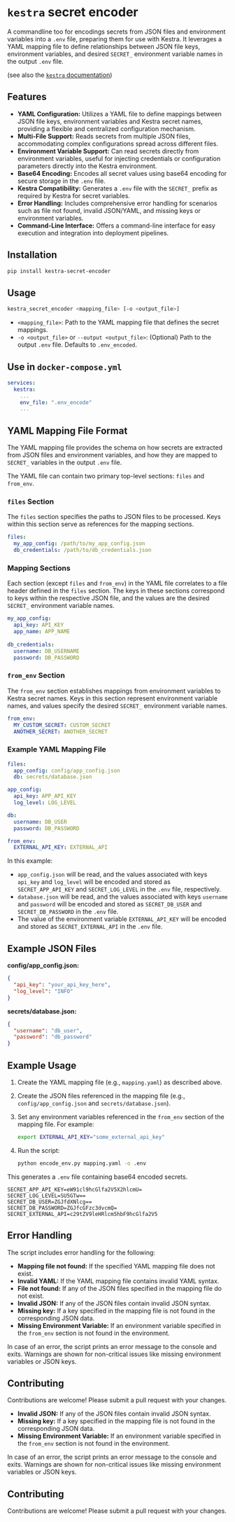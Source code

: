 # `kestra` secret encoder

A commandline too for encodings secrets from JSON files and environment variables into a `.env` file, preparing them for use with Kestra. 
It leverages a YAML mapping file to define relationships between JSON file keys, environment variables, and desired `SECRET_` environment variable names in the output `.env` file. 

(see also the [`kestra` documentation](https://kestra.io/docs/how-to-guides/secrets))

## Features

*   **YAML Configuration:** Utilizes a YAML file to define mappings between JSON file keys, environment variables and Kestra secret names, providing a flexible and centralized configuration mechanism.
*   **Multi-File Support:** Reads secrets from multiple JSON files, accommodating complex configurations spread across different files.
*   **Environment Variable Support:** Can read secrets directly from environment variables, useful for injecting credentials or configuration parameters directly into the Kestra environment.
*   **Base64 Encoding:** Encodes all secret values using base64 encoding for secure storage in the `.env` file.
*   **Kestra Compatibility:** Generates a `.env` file with the `SECRET_` prefix as required by Kestra for secret variables.
*   **Error Handling:** Includes comprehensive error handling for scenarios such as file not found, invalid JSON/YAML, and missing keys or environment variables.
*   **Command-Line Interface:** Offers a command-line interface for easy execution and integration into deployment pipelines.

## Installation

```bash
pip install kestra-secret-encoder
```

## Usage

```bash
kestra_secret_encoder <mapping_file> [-o <output_file>]
```

*   `<mapping_file>`: Path to the YAML mapping file that defines the secret mappings.
*   `-o <output_file>` or `--output <output_file>`: (Optional) Path to the output `.env` file. Defaults to `.env_encoded`.

## Use in `docker-compose.yml`

```yaml
services:
  kestra:
    ...
    env_file: ".env_encode"
    ...
```

## YAML Mapping File Format

The YAML mapping file provides the schema on how secrets are extracted from JSON files and environment variables, and how they are mapped to `SECRET_` variables in the output `.env` file.

The YAML file can contain two primary top-level sections: `files` and `from_env`.

### `files` Section

The `files` section specifies the paths to JSON files to be processed. Keys within this section serve as references for the mapping sections.

```yaml
files:
  my_app_config: /path/to/my_app_config.json
  db_credentials: /path/to/db_credentials.json
```

### Mapping Sections

Each section (except `files` and `from_env`) in the YAML file correlates to a file header defined in the `files` section. The keys in these sections correspond to keys within the respective JSON file, and the values are the desired `SECRET_` environment variable names.

```yaml
my_app_config:
  api_key: API_KEY
  app_name: APP_NAME
  
db_credentials:
  username: DB_USERNAME
  password: DB_PASSWORD
```

### `from_env` Section

The `from_env` section establishes mappings from environment variables to Kestra secret names. Keys in this section represent environment variable names, and values specify the desired `SECRET_` environment variable names.

```yaml
from_env:
  MY_CUSTOM_SECRET: CUSTOM_SECRET
  ANOTHER_SECRET: ANOTHER_SECRET
```

### Example YAML Mapping File

```yaml
files:
  app_config: config/app_config.json
  db: secrets/database.json

app_config:
  api_key: APP_API_KEY
  log_level: LOG_LEVEL

db:
  username: DB_USER
  password: DB_PASSWORD

from_env:
  EXTERNAL_API_KEY: EXTERNAL_API
```

In this example:

*   `app_config.json` will be read, and the values associated with keys `api_key` and `log_level` will be encoded and stored as `SECRET_APP_API_KEY` and `SECRET_LOG_LEVEL` in the `.env` file, respectively.
*   `database.json` will be read, and the values associated with keys `username` and `password` will be encoded and stored as `SECRET_DB_USER` and `SECRET_DB_PASSWORD` in the `.env` file.
*   The value of the environment variable `EXTERNAL_API_KEY` will be encoded and stored as `SECRET_EXTERNAL_API` in the `.env` file.

## Example JSON Files

**config/app_config.json:**

```json
{
  "api_key": "your_api_key_here",
  "log_level": "INFO"
}
```

**secrets/database.json:**

```json
{
  "username": "db_user",
  "password": "db_password"
}
```

## Example Usage

1.  Create the YAML mapping file (e.g., `mapping.yaml`) as described above.
2.  Create the JSON files referenced in the mapping file (e.g., `config/app_config.json` and `secrets/database.json`).
3.  Set any environment variables referenced in the `from_env` section of the mapping file.  For example:

    ```bash
    export EXTERNAL_API_KEY="some_external_api_key"
    ```

4.  Run the script:

    ```bash
    python encode_env.py mapping.yaml -o .env
    ```

This generates a `.env` file containing base64 encoded secrets.

```
SECRET_APP_API_KEY=eW91cl9hcGlfa2V5X2hlcmU=
SECRET_LOG_LEVEL=SU5GTw==
SECRET_DB_USER=ZGJfdXNlcg==
SECRET_DB_PASSWORD=ZGJfcGFzc3dvcmQ=
SECRET_EXTERNAL_API=c29tZV9leHRlcm5hbF9hcGlfa2V5
```

## Error Handling

The script includes error handling for the following:

*   **Mapping file not found:**  If the specified YAML mapping file does not exist.
*   **Invalid YAML:** If the YAML mapping file contains invalid YAML syntax.
*   **File not found:** If any of the JSON files specified in the mapping file do not exist.
*   **Invalid JSON:** If any of the JSON files contain invalid JSON syntax.
*   **Missing key:** If a key specified in the mapping file is not found in the corresponding JSON data.
*   **Missing Environment Variable:** If an environment variable specified in the `from_env` section is not found in the environment.

In case of an error, the script prints an error message to the console and exits. Warnings are shown for non-critical issues like missing environment variables or JSON keys.

## Contributing

Contributions are welcome! Please submit a pull request with your changes.
*   **Invalid JSON:** If any of the JSON files contain invalid JSON syntax.
*   **Missing key:** If a key specified in the mapping file is not found in the corresponding JSON data.
*   **Missing Environment Variable:** If an environment variable specified in the `from_env` section is not found in the environment.

In case of an error, the script prints an error message to the console and exits. Warnings are shown for non-critical issues like missing environment variables or JSON keys.

## Contributing

Contributions are welcome! Please submit a pull request with your changes.
